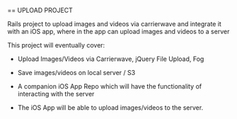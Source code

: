== UPLOAD PROJECT

Rails project to upload images and videos via carrierwave and integrate it with an iOS app, where in the app can upload images and videos to a server

This project will eventually cover:

* Upload Images/Videos via Carrierwave, jQuery File Upload, Fog

* Save images/videos on local server / S3

* A companion iOS App Repo which will have the functionality of interacting with the server

* The iOS App will be able to upload images/videos to the server.

